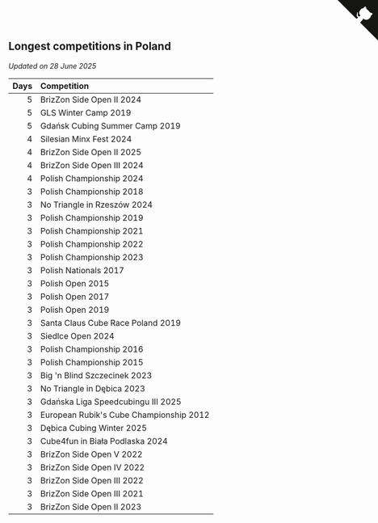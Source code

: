 ## Longest competitions in Poland

*Updated on 28 June 2025*

| Days | Competition |
| ---: | :--- |
| 5 | BrizZon Side Open II 2024 |
| 5 | GLS Winter Camp 2019 |
| 5 | Gdańsk Cubing Summer Camp 2019 |
| 4 | Silesian Minx Fest 2024 |
| 4 | BrizZon Side Open II 2025 |
| 4 | BrizZon Side Open III 2024 |
| 4 | Polish Championship 2024 |
| 3 | Polish Championship 2018 |
| 3 | No Triangle in Rzeszów 2024 |
| 3 | Polish Championship 2019 |
| 3 | Polish Championship 2021 |
| 3 | Polish Championship 2022 |
| 3 | Polish Championship 2023 |
| 3 | Polish Nationals 2017 |
| 3 | Polish Open 2015 |
| 3 | Polish Open 2017 |
| 3 | Polish Open 2019 |
| 3 | Santa Claus Cube Race Poland 2019 |
| 3 | Siedlce Open 2024 |
| 3 | Polish Championship 2016 |
| 3 | Polish Championship 2015 |
| 3 | Big 'n Blind Szczecinek 2023 |
| 3 | No Triangle in Dębica 2023 |
| 3 | Gdańska Liga Speedcubingu III 2025 |
| 3 | European Rubik's Cube Championship 2012 |
| 3 | Dębica Cubing Winter 2025 |
| 3 | Cube4fun in Biała Podlaska 2024 |
| 3 | BrizZon Side Open V 2022 |
| 3 | BrizZon Side Open IV 2022 |
| 3 | BrizZon Side Open III 2022 |
| 3 | BrizZon Side Open III 2021 |
| 3 | BrizZon Side Open II 2023 |


<a href="https://github.com/maxidragon/wca_statistics_pl" class="github-corner" aria-label="View source on Github"><svg width="80" height="80" viewBox="0 0 250 250" style="fill:#151513; color:#fff; position: absolute; top: 0; border: 0; right: 0;" aria-hidden="true"><path d="M0,0 L115,115 L130,115 L142,142 L250,250 L250,0 Z"></path><path d="M128.3,109.0 C113.8,99.7 119.0,89.6 119.0,89.6 C122.0,82.7 120.5,78.6 120.5,78.6 C119.2,72.0 123.4,76.3 123.4,76.3 C127.3,80.9 125.5,87.3 125.5,87.3 C122.9,97.6 130.6,101.9 134.4,103.2" fill="currentColor" style="transform-origin: 130px 106px;" class="octo-arm"></path><path d="M115.0,115.0 C114.9,115.1 118.7,116.5 119.8,115.4 L133.7,101.6 C136.9,99.2 139.9,98.4 142.2,98.6 C133.8,88.0 127.5,74.4 143.8,58.0 C148.5,53.4 154.0,51.2 159.7,51.0 C160.3,49.4 163.2,43.6 171.4,40.1 C171.4,40.1 176.1,42.5 178.8,56.2 C183.1,58.6 187.2,61.8 190.9,65.4 C194.5,69.0 197.7,73.2 200.1,77.6 C213.8,80.2 216.3,84.9 216.3,84.9 C212.7,93.1 206.9,96.0 205.4,96.6 C205.1,102.4 203.0,107.8 198.3,112.5 C181.9,128.9 168.3,122.5 157.7,114.1 C157.9,116.9 156.7,120.9 152.7,124.9 L141.0,136.5 C139.8,137.7 141.6,141.9 141.8,141.8 Z" fill="currentColor" class="octo-body"></path></svg></a><style>.github-corner:hover .octo-arm{animation:octocat-wave 560ms ease-in-out}@keyframes octocat-wave{0%,100%{transform:rotate(0)}20%,60%{transform:rotate(-25deg)}40%,80%{transform:rotate(10deg)}}@media (max-width:500px){.github-corner:hover .octo-arm{animation:none}.github-corner .octo-arm{animation:octocat-wave 560ms ease-in-out}}</style>
